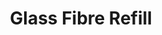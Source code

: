 ---
layout: product
title: "Glass Fibre Refill"
price: "550" 
desc: "Dopuna za AK8058"
img_path: "/assets/img/AK8065.webp"
brand: "AK"
available: false
special_offer: false
new: false
soon: false
cat: "070000"
subcat: "070200"
subsubcat: "070201"
sifra: "AK8065"
popular: false
---